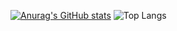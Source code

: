 [![Anurag's GitHub stats](https://github-readme-stats.vercel.app/api?username=Galv3ia&theme=tokyonight)](https://github.com/anuraghazra/github-readme-stats)
![Top Langs](https://github-readme-stats.vercel.app/api/top-langs/?username=Galv3ia&layout=compact)
